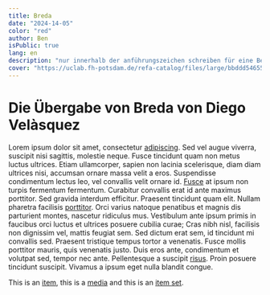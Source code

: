 ```yaml
---
title: Breda
date: "2024-14-05"
color: "red"
author: Ben
isPublic: true
lang: en
description: "nur innerhalb der anführungszeichen schreiben für eine Beschreibung"
cover: "https://uclab.fh-potsdam.de/refa-catalog/files/large/bbddd54655955eb994e2db8dfc57ef9c85c2cb18.jpg"
---
```


# Die Übergabe von Breda von Diego Velàsquez

Lorem ipsum dolor sit amet, consectetur [adipiscing](item/9799). Sed vel augue viverra, suscipit nisi sagittis, molestie neque. Fusce tincidunt quam non metus luctus ultrices. Etiam ullamcorper, sapien non lacinia scelerisque, diam diam ultrices nisi, accumsan ornare massa velit a eros. Suspendisse condimentum lectus leo, vel convallis velit ornare id. [Fusce](item/7740) at ipsum non turpis fermentum fermentum. Curabitur convallis erat id ante maximus porttitor. Sed gravida interdum efficitur. Praesent tincidunt quam elit.
Nullam pharetra facilisis [porttitor](item/19640). Orci varius natoque penatibus et magnis dis parturient montes, nascetur ridiculus mus. Vestibulum ante ipsum primis in faucibus orci luctus et ultrices posuere cubilia curae; Cras nibh nisl, facilisis non dignissim vel, mattis feugiat sem. Sed dictum erat sem, id tincidunt mi convallis sed. Praesent tristique tempus tortor a venenatis. Fusce mollis porttitor mauris, quis venenatis justo. Duis eros ante, condimentum et volutpat sed, tempor nec ante. Pellentesque a suscipit [risus](item/28246). Proin posuere tincidunt suscipit. Vivamus a ipsum eget nulla blandit congue.

This is an [item](item/306), this is a [media](media/1602) and this is an [item set](set/31735).
